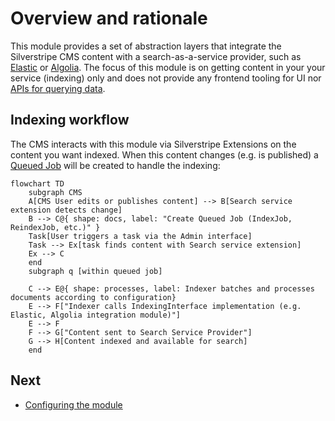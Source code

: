 # Overview and rationale

This module provides a set of abstraction layers that integrate the Silverstripe CMS content 
with a search-as-a-service provider, such as [Elastic](https://elastic.co) or [Algolia](https://algolia.com). The focus
of this module is on getting content in your your service (indexing) only and does not provide any frontend tooling for UI nor [APIs for querying data](https://github.com/silverstripeltd/silverstripe-discoverer).

## Indexing workflow

The CMS interacts with this module via Silverstripe Extensions on the content you want indexed. When this content changes (e.g. is published) a [Queued Job](https://github.com/symbiote/silverstripe-queuedjobs) will be created to handle the indexing:

```mermaid
flowchart TD
    subgraph CMS
    A[CMS User edits or publishes content] --> B[Search service extension detects change]
    B --> C@{ shape: docs, label: "Create Queued Job (IndexJob, ReindexJob, etc.)" }
    Task[User triggers a task via the Admin interface]
    Task --> Ex[task finds content with Search service extension]
    Ex --> C
    end
    subgraph q [within queued job]
    
    C --> E@{ shape: processes, label: Indexer batches and processes documents according to configuration}
    E --> F["Indexer calls IndexingInterface implementation (e.g. Elastic, Algolia integration module)"]
    E --> F
    F --> G["Content sent to Search Service Provider"]
    G --> H[Content indexed and available for search]
    end
```

## Next
* [Configuring the module](02_configuration.md)
